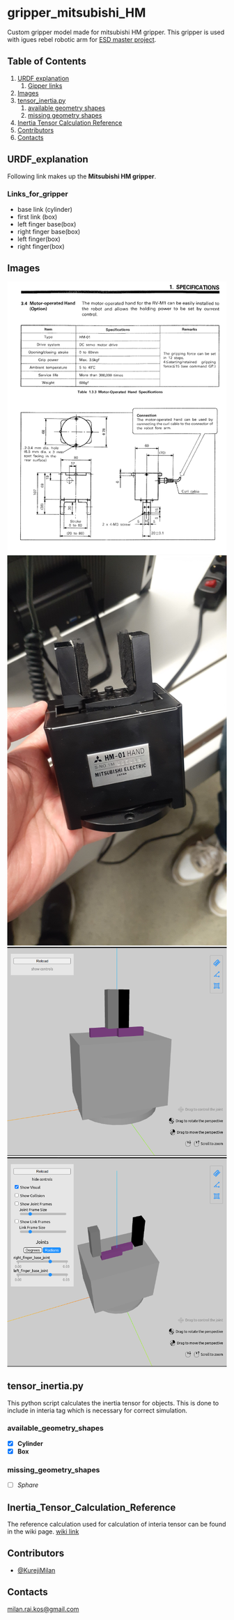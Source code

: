 # gripper_mitsubishi_HM
Custom gripper model made for mitsubishi HM gripper. This gripper is used with igues rebel robotic arm for [ESD master project](https://github.com/KurejiMilan/igus_6dof_robotic_arm).

## Table of Contents
1. [URDF explanation](#URDF_explanation)
    1. [Gipper links](#Links_for_gripper)
2. [Images](#images)
3. [tensor_inertia.py](#tensor_inertia.py)
    1. [available geometry shapes](#available_geometry_shapes)
    2. [missing geometry shapes](#missing_geometry_shapes)
4. [Inertia Tensor Calculation Reference](#Inertia_Tensor_Calculation_Reference)
5. [Contributors](#contributors)
6. [Contacts](#contacts)
## URDF_explanation
Following link makes up the __Mitsubishi HM gripper__.
### Links_for_gripper
- base link (cylinder)
- first link (box)
- left finger base(box)
- right finger base(box)
- left finger(box)
- right finger(box)
## Images
![datasheet](./img/datasheet.png)
![Gripper pic](./img/gipper.jpg)
![Gripper closed](./img/closed.png)
![Gripper opened](./img/opened.png)
## tensor_inertia.py
This python script calculates the inertia tensor for objects. This is done to include in interia tag which is necessary for correct simulation.
### available_geometry_shapes
- [x] **Cylinder**
- [x] **Box**

### missing_geometry_shapes
- [ ] *Sphare*

## Inertia_Tensor_Calculation_Reference
The reference calculation used for calculation of interia tensor can be found in the wiki page.
[wiki link](https://en.wikipedia.org/wiki/List_of_moments_of_inertia)

## Contributors
- [@KurejiMilan](https://github.com/KurejiMilan)
## Contacts
[milan.rai.kos@gmail.com](mailto:milan.rai.kos@gmail.com)